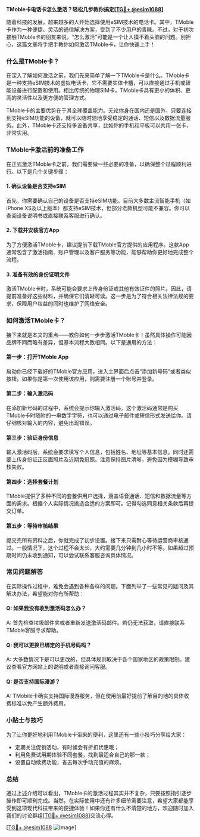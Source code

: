 **TMoble卡电话卡怎么激活？轻松几步教你搞定[[TG💪+ @esim1088](https://t.me/s/esim1088)]**

随着科技的发展，越来越多的人开始选择使用eSIM技术的电话卡。其中，TMoble卡作为一种便捷、灵活的通信解决方案，受到了不少用户的青睐。不过，对于初次接触TMoble卡的朋友来说，“怎么激活”可能是一个让人摸不着头脑的问题。别担心，这篇文章将手把手教你如何激活TMoble卡，让你快速上手！

### 什么是TMoble卡？

在深入了解如何激活之前，我们先来简单了解一下TMoble卡是什么。TMoble卡是一种支持eSIM技术的虚拟电话卡，它不需要实体卡槽，可以直接通过手机或智能设备进行配置和使用。相比传统的物理SIM卡，TMoble卡具有更小的体积、更高的灵活性以及更方便的管理方式。

TMoble卡的主要优势在于其全球覆盖能力。无论你身在国内还是国外，只要连接到支持eSIM功能的设备，就可以随时随地享受稳定的通话、短信以及数据流量服务。此外，TMoble卡还支持多设备共享，比如你的手机和平板可以共用一张卡，非常实用。

### TMoble卡激活前的准备工作

在正式激活TMoble卡之前，我们需要做一些必要的准备，以确保整个过程顺利进行。以下是几个关键步骤：

#### 1. 确认设备是否支持eSIM
首先，你需要确认自己的设备是否支持eSIM功能。目前大多数主流智能手机（如iPhone XS及以上版本）都支持eSIM技术，但部分老款机型可能不兼容。你可以查阅设备说明书或直接联系客服进行确认。

#### 2. 下载并安装官方App
为了方便激活TMoble卡，建议提前下载TMoble官方提供的应用程序。这款App通常包含了激活指南、账户管理以及客户服务等功能，能够帮助你更好地完成整个流程。

#### 3. 准备有效的身份证明文件
激活TMoble卡时，系统可能会要求上传身份证或其他有效证件的照片。因此，请提前准备好这些材料，并确保它们清晰可读。这一步是为了符合相关法律法规的要求，保障用户权益的同时也维护了网络安全。

### 如何激活TMoble卡？

接下来就是本文的重点——教你如何一步步激活TMoble卡！虽然具体操作可能因品牌不同而略有差异，但基本流程大致相同。以下是通用的方法：

#### 第一步：打开TMoble App
启动你已经下载好的TMoble官方应用，进入主界面后点击“添加新号码”或者类似按钮。如果你是第一次使用该应用，则需要注册一个账号并登录。

#### 第二步：输入激活码
在添加新号码的过程中，系统会提示你输入激活码。这个激活码通常是购买TMoble卡时随附的一串数字字符，也可以通过电子邮件或短信形式发送给你。请仔细核对输入的内容，避免出现错误。

#### 第三步：验证身份信息
输入激活码后，系统会要求填写个人信息，包括姓名、地址等基本信息。同时还需要上传身份证正反面照片及近期免冠照。注意保持图片清晰，避免因为模糊导致审核失败。

#### 第四步：选择套餐计划
TMoble提供了多种不同的套餐供用户选择，涵盖语音通话、短信和数据流量等方面的需求。根据个人实际情况挑选合适的方案即可。记得勾选同意相关条款后再提交订单。

#### 第五步：等待审核结果
提交完所有资料之后，你就完成了初步设置。接下来只需耐心等待运营商审核通过。一般情况下，这个过程不会太长，大约需要几分钟到几小时不等。如果超过预期时间仍未收到通知，可以尝试联系客服咨询具体情况。

### 常见问题解答

在实际操作过程中，难免会遇到各种各样的问题。下面列举了一些常见的疑问及其解决办法，希望能对你有所帮助：

#### Q: 如果我没有收到激活码怎么办？
A: 首先检查垃圾邮件夹或者重新发送激活码邮件。若仍无法获取，请直接联系TMoble客服寻求帮助。

#### Q: 我可以更换已绑定的手机号码吗？
A: 大多数情况下是可以更改的，但具体规则取决于各个国家地区的政策限制。建议查看官方网站上的说明或者直接询问客服。

#### Q: 是否支持国际漫游？
A: TMobile卡确实支持国际漫游服务，但在使用前最好提前了解目的地的具体收费标准以免产生额外费用。

### 小贴士与技巧

为了让你更好地利用TMoble卡带来的便利，这里还有一些小技巧分享给大家：
- 定期关注促销活动，有时候会有折扣优惠哦；
- 利用免费试用期体验不同套餐，找到最适合自己的那一款；
- 设置自动续费功能，省去每次手动充值的麻烦。

### 总结

通过上述介绍可以看出，TMoble卡的激活过程其实并不复杂，只要按照指引逐步操作即可顺利完成。当然，在实际使用中还有许多细节需要注意，希望大家都能享受到这项现代科技带来的便捷体验！如果你还有什么不清楚的地方，欢迎随时加入我们的讨论群组[[TG💪+ @esim1088](https://t.me/s/esim1088)]交流心得。

[[TG💪+ @esim1088](https://t.me/s/esim1088) ![Image](https://i.postimg.cc/4NQfJmqS/Snipaste-2025-05-13-00-14-12.png)]